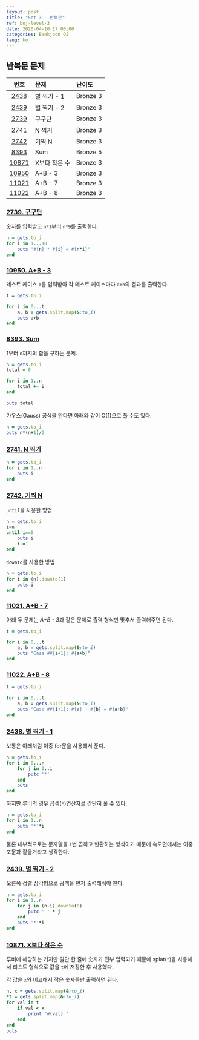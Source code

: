```yaml
---
layout: post
title: "Set 3 - 반복문"
ref: boj-level-3
date: 2020-04-10 17:00:00
categories: Baekjoon OJ
lang: ko
---
```


## 반복문 문제

|번호|문제|난이도|
|:-:|:--|:--|
|[2438](#2438)|별 찍기 - 1|Bronze 3|
|[2439](#2439)|별 찍기 - 2|Bronze 3|
|[2739](#2739)|구구단|Bronze 3|
|[2741](#2741)|N 찍기|Bronze 3|
|[2742](#2742)|기찍 N|Bronze 3|
|[8393](#8393)|Sum|Bronze 5|
|[10871](#10871)|X보다 작은 수|Bronze 3|
|[10950](#10950)|A+B - 3|Bronze 3|
|[11021](#11021)|A+B - 7|Bronze 3|
|[11022](#11022)|A+B - 8|Bronze 3|

### [2739. 구구단](https://www.acmicpc.net/problem/2739) <a id="2739"></a>
숫자를 입력받고 `n*1`부터 `n*9`를 출력한다.

```rb
n = gets.to_i
for i in 1...10
    puts "#{n} * #{i} = #{n*i}"
end
```

### [10950. A+B - 3](https://www.acmicpc.net/problem/10950) <a id="10950"></a>
테스트 케이스 `T`를 입력받아 각 테스트 케이스마다 `a+b`의 결과를 출력한다.

```rb
t = gets.to_i

for i in 0...t
    a, b = gets.split.map(&:to_i)
    puts a+b
end
```

### [8393. Sum](https://www.acmicpc.net/problem/8393) <a id="8393"></a>
1부터 `n`까지의 합을 구하는 문제.
```rb
n = gets.to_i
total = 0

for i in 1..n
    total += i
end

puts total
```

가우스(Gauss) 공식을 안다면 아래와 같이 O(1)으로 풀 수도 있다.
```rb
n = gets.to_i
puts n*(n+1)/2
```

### [2741. N 찍기](https://www.acmicpc.net/problem/2741) <a id="2741"></a>
```rb
n = gets.to_i
for i in 1..n
    puts i
end
```

### [2742. 기찍 N](https://www.acmicpc.net/problem/2742) <a id="2742"></a>
`until`을 사용한 방법.

```rb
n = gets.to_i
i=n
until i==0
    puts i
    i-=1
end
```

`downto`를  사용한 방법
```rb
n = gets.to_i
for i in (n).downto(1)
	puts i
end
```

### [11021. A+B - 7](https://www.acmicpc.net/problem/11021) <a id="11021"></a>
아래 두 문제는 *A+B - 3*과 같은 문제로 출력 형식만 맞추서 출력해주면 된다.
```rb
t = gets.to_i

for i in 0...t
    a, b = gets.split.map(&:to_i)
    puts "Case ##{i+1}: #{a+b}"
end
```

### [11022. A+B - 8](https://www.acmicpc.net/problem/11022) <a id="11022"></a>
```rb
t = gets.to_i

for i in 0...t
    a, b = gets.split.map(&:to_i)
    puts "Case ##{i+1}: #{a} + #{b} = #{a+b}"
end
```

### [2438. 별 찍기 - 1](https://www.acmicpc.net/problem/2438) <a id="2438"></a>
보통은 아래처럼 이중 for문을 사용해서 푼다.
```rb
n = gets.to_i
for i in 0...n
    for j in 0..i
        putc '*'
    end
    puts
end
```

하지만 루비의 경우 곱셈(`*`)연산자로 간단히 풀 수 있다. 
```rb
n = gets.to_i
for i in 1..n
    puts '*'*i
end
```

물론 내부적으로는 문자열을 `i`번 곱하고 반환하는 형식이기 때문에 속도면에서는 이중 포문과 같을거라고 생각한다.

### [2439. 별 찍기 - 2](https://www.acmicpc.net/problem/2439) <a id="2439"></a>
오른쪽 정렬 삼각형으로 공백을 먼저 출력해줘야 한다.

```rb
n = gets.to_i
for i in 1..n
    for j in (n-i).downto(0)
        putc ' ' * j
    end
    puts '*'*i
end
```

### [10871. X보다 작은 수](https://www.acmicpc.net/problem/10871) <a id="10871"></a>
루비에 해당하는 거지만 일단 한 줄에 숫자가 전부 입력되기 때문에 splat(`*`)을 사용해서 리스트 
형식으로 값을 `t`에 저장한 후 사용했다.

각 값을 `x`와 비교해서 작은 숫자들만 출력하면 된다.

```rb
n, x = gets.split.map(&:to_i)
*t = gets.split.map(&:to_i)
for val in t
    if val < x
        print "#{val} "
    end
end
puts
```
